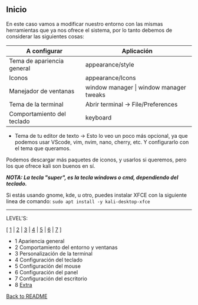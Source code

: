 ## Inicio

En este caso vamos a modificar nuestro entorno con las mismas herramientas que ya nos ofrece el sistema, por lo tanto debemos de considerar las siguientes cosas:


| A configurar               | Aplicación                              |
| -------------------------- | --------------------------------------- |
| Tema de apariencia general | appearance/style                        |
| Iconos                     | appearance/Icons                        |
| Manejador de ventanas      | window manager \| window manager tweaks |
| Tema de la terminal        | Abrir terminal -> File/Preferences      |
| Comportamiento del teclado | keyboard                                |



- Tema de tu editor de texto -> Esto lo veo un poco más opcional, ya que podemos usar VScode, vim, nvim, nano, cherry, etc. Y configurarlo con el tema que queramos.

Podemos descargar más paquetes de iconos, y usarlos si queremos, pero los que ofrece kali son buenos en sí.

***NOTA: La tecla "super", es la tecla windows o cmd, dependiendo del teclado.***

Si estás usando gnome, kde, u otro, puedes instalar XFCE con la siguiente linea de comando:
`sudo apt install -y kali-desktop-xfce`

---

LEVEL'S:

[ [1](LEVELS/Appearance.md) | [2](LEVELS/Windows.md) | [3](LEVELS/Terminal.md) | [4](LEVELS/Keyboard.md) 
| [5](LEVELS/Mouse.md) | [6](LEVELS/Panel.md) | [7](LEVELS/Desktop.md) ]

- 1 Apariencia general
- 2 Comportamiento del entorno y ventanas
- 3 Personalización de la terminal
- 4 Configuración del teclado
- 5 Configuración del mouse
- 6 Configuración del panel
- 7 Configuración del escritorio
- 8 [Extra](LEVELS/Extra.md)

[Back to README](README.md)
